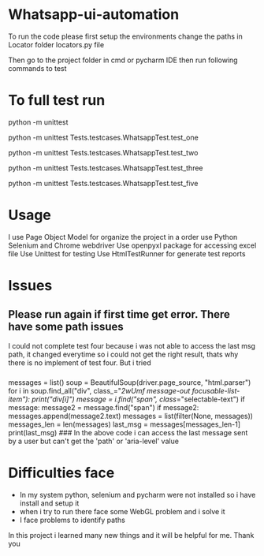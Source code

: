 # Whatsapp-ui-automation

To run the code please first setup the environments
 change the paths in Locator folder locators.py file
 
Then go to the project folder in cmd or pycharm IDE then run following commands to test

# To full test run 
python -m unittest

python -m unittest Tests.testcases.WhatsappTest.test_one

python -m unittest Tests.testcases.WhatsappTest.test_two

python -m unittest Tests.testcases.WhatsappTest.test_three

python -m unittest Tests.testcases.WhatsappTest.test_five

# Usage
 I use Page Object Model for organize the project in a order
 use Python Selenium and Chrome webdriver
 Use openpyxl package for accessing excel file
 Use Unittest for testing
 Use HtmlTestRunner for generate test reports

# Issues 
 ## Please run again if first time get error. There have some path issues
 I could not complete test four because i was not able to access the last msg path,
 it changed everytime so i could not get the right result, thats why there is no implement of test four. But i tried
   ###
   messages = list()
    soup = BeautifulSoup(driver.page_source, "html.parser")
    for i in soup.find_all("div", class_="_2wUmf message-out focusable-list-item"):
        print("div[i]")
        message = i.find("span", class_="selectable-text")
        if message:
            message2 = message.find("span")
            if message2:
                messages.append(message2.text)
    messages = list(filter(None, messages))
    messages_len = len(messages)
    last_msg = messages[messages_len-1]
    print(last_msg)
    ###
 In the above code i can access the last message sent by a user but can't get the 'path' or 'aria-level' value
 
# Difficulties face
  * In my system python, selenium and pycharm were not installed so i have install and setup it
  * when i try to run there face some WebGL problem and i solve it
  * I face problems to identify paths
  
In this project i learned many new things and it will be helpful for me. Thank you
